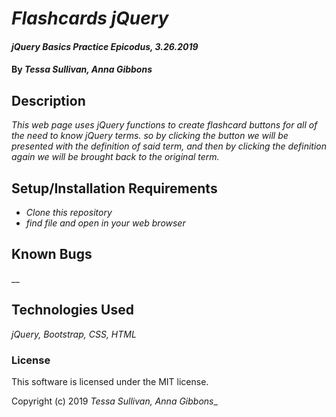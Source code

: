# _Flashcards jQuery_

#### _jQuery Basics Practice Epicodus, 3.26.2019_

#### By _**Tessa Sullivan, Anna Gibbons**_

## Description

_This web page uses jQuery functions to create flashcard buttons for all of the need to know jQuery terms. so by clicking the button we will be presented with the definition of said term, and then by clicking the definition again we will be brought back to the original term._

## Setup/Installation Requirements

* _Clone this repository_
* _find file and open in your web browser_

## Known Bugs

__


## Technologies Used

_jQuery, Bootstrap, CSS, HTML_

### License

This software is licensed under the MIT license.

Copyright (c) 2019 _Tessa Sullivan, Anna Gibbons__
